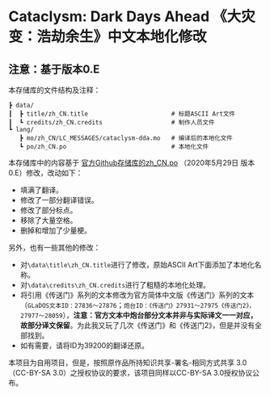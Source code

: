 # Cataclysm: Dark Days Ahead 《大灾变：浩劫余生》中文本地化修改

## 注意：基于版本0.E

本存储库的文件结构及注释：
```
┣ data/
┃  ┣ title/zh_CN.title                       # 标题ASCII Art文件
┃  ┗ credits/zh_CN.credits                   # 制作人员文件
┗ lang/
   ┣ mo/zh_CN/LC_MESSAGES/cataclysm-dda.mo   # 编译后的本地化文件
   ┗ po/zh_CN.po                             # 本地化文件
```

本存储库中的内容基于 [官方Github存储库的zh_CN.po](https://github.com/CleverRaven/Cataclysm-DDA/blob/master/lang/po/zh_CN.po) （2020年5月29日 版本0.E）修改，改动如下：
- 填满了翻译。
- 修改了一部分翻译错误。
- 修改了部分标点。
- 移除了大量空格。
- 删掉和增加了少量梗。

另外，也有一些其他的修改：
- 对`\data\title\zh_CN.title`进行了修改，原始ASCII Art下面添加了本地化名称。
- 对`\data\credits\zh_CN.credits`进行了粗糙的本地化处理。
- 将引用《传送门》系列的文本修改为官方简体中文版《传送门》系列的文本（`GLaDOS文本ID：27836～27876`；`炮台ID：《传送门》27931～27975《传送门2》，27977～28059`），**注意：官方文本中炮台部分文本并非与实际译文一一对应，故部分译文保留**。为此我又玩了几次《传送门》和《传送门2》，但是并没有全部找到。
- 如有需要，请将ID为39200的翻译还原。

本项目为自用项目，但是，按照原作品所持知识共享-署名-相同方式共享 3.0（CC-BY-SA 3.0）之授权协议的要求，该项目同样以CC-BY-SA 3.0授权协议公布。